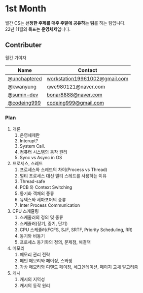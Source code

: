 # 1st Month

월간 CS는 **선정한 주제를 매주 주말에 공유하는 팀**를 하는 팀입니다. <br>
22년 11월의 목표는 **운영체제**입니다.

## Contributer

월간 기여자

| Name | Contact |
| ---- | ------- |
| [@unchaptered](https://github.com/unchaptered) | workstation19961002@gmail.com |
| [@kwanyung](https://github.com/kwanyung) | qwe980121@naver.com |
| [@sumin-dev](https://github.com/sumin-dev) | bonar8888@naver.com |
| [@codeing999](https://github.com/codeing999) | codeing999@gmail.com |

### Plan

1. 개론
   1. 운영체제란
   2. Interupt?
   3. System Call.
   4. 컴퓨터 시스템의 동작 원리
   5. Sync vs Async in OS
2. 프로세스, 스레드
   1. 프로세스와 스레드의 차이(Process vs Thread)
   2. 멀티 프로세스 대신 멀티 스레드를 사용하는 이유
   3. Thread-safe
   4. PCB 와 Context Switching
   5. 동기화 객체의 종류
   6. 뮤텍스와 세마포어의 종류
   7. Inter Process Communication
3. CPU 스케쥴링
   1. 스케줄러의 정의 및 종류
   2. 스케쥴러(장기, 중기, 단기)
   3. CPU 스케쥴러(FCFS, SJF, SRTF, Priority Scheduling, RR)
   4. 동기와 비동기
   5. 프로세스 동기화의 정의, 문제점, 해결책
4. 메모리
   1. 메모리 관리 전략
   3. 메인 메모리와 페이징, 스와핑
   4. 가상 메모리와 디맨드 페이징, 세그멘테이션, 페이지 교체 알고리즘
5. 캐시
   1. 캐시의 지역성
   2. 캐시의 동작 원리
